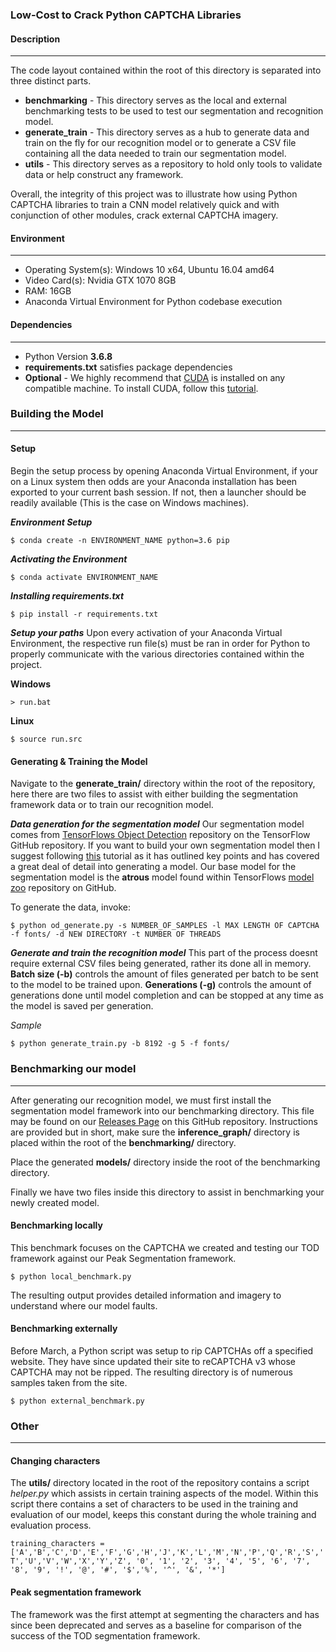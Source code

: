 ### Low-Cost to Crack Python CAPTCHA Libraries

#### Description
-----
The code layout contained within the root of this directory is separated into three distinct parts.
- **benchmarking** - This directory serves as the local and external benchmarking tests to be used to test our segmentation and recognition model.
- **generate_train** - This directory serves as a hub to generate data and train on the fly for our recognition model or to generate a CSV file containing all the data needed to train our segmentation model.
- **utils** - This directory serves as a repository to hold only tools to validate data or help construct any framework.

Overall, the integrity of this project was to illustrate how using Python CAPTCHA libraries to train a CNN model relatively quick and with conjunction of other modules, crack external CAPTCHA imagery.

#### Environment
-----
- Operating System(s): Windows 10 x64, Ubuntu 16.04 amd64
- Video Card(s): Nvidia GTX 1070 8GB
- RAM: 16GB
- Anaconda Virtual Environment for Python codebase execution

#### Dependencies
-----
- Python Version **3.6.8**
- **requirements.txt** satisfies package dependencies
- **Optional** - We highly recommend that [CUDA](https://developer.nvidia.com/cuda-zone) is installed on any compatible machine. To install CUDA, follow this [tutorial](https://docs.nvidia.com/cuda/cuda-installation-guide-microsoft-windows/index.html).

### Building the Model
----
#### Setup
Begin the setup process by opening Anaconda Virtual Environment, if your on a Linux system then odds are your Anaconda installation has been exported to your current bash session. If not, then a launcher should be readily available (This is the case on Windows machines).

***Environment Setup***

`$ conda create -n ENVIRONMENT_NAME python=3.6 pip` 

***Activating the Environment***

`$ conda activate ENVIRONMENT_NAME`

***Installing requirements.txt***

`$ pip install -r requirements.txt`

***Setup your paths***
Upon every activation of your Anaconda Virtual Environment, the respective run file(s) must be ran in order for Python to properly communicate with the various directories contained within the project.

**Windows**

`> run.bat`

**Linux**

`$ source run.src`

#### Generating & Training the Model
Navigate to the **generate_train/** directory within the root of the repository, here there are two files to assist with either building the segmentation framework data or to train our recognition model.

***Data generation for the segmentation model***
Our segmentation model comes from [TensorFlows Object Detection](https://github.com/tensorflow/models/tree/master/research/object_detection) repository on the TensorFlow GitHub repository. If you want to build your own segmentation model then I suggest following [this](https://github.com/EdjeElectronics/TensorFlow-Object-Detection-API-Tutorial-Train-Multiple-Objects-Windows-10) tutorial as it has outlined key points and has covered a great deal of detail into generating a model. Our base model for the segmentation model is the **atrous** model found within TensorFlows [model zoo](https://github.com/tensorflow/models/blob/master/research/object_detection/g3doc/detection_model_zoo.md) repository on GitHub.

To generate the data, invoke:

`$ python od_generate.py -s NUMBER_OF_SAMPLES -l MAX LENGTH OF CAPTCHA -f fonts/ -d NEW DIRECTORY -t NUMBER OF THREADS`

***Generate and train the recognition model***
This part of the process doesnt require external CSV files being generated, rather its done all in memory. **Batch size (-b)** controls the amount of files generated per batch to be sent to the model to be trained upon. **Generations (-g)** controls the amount of generations done until model completion and can be stopped at any time as the model is saved per generation.

*Sample*

`$ python generate_train.py -b 8192 -g 5 -f fonts/`

### Benchmarking our model
----
After generating our recognition model, we must first install the segmentation model framework into our benchmarking directory. This file may be found on our [Releases Page](https://github.com/IAmAbszol/CAPTCHACrackingTools/releases) on this GitHub repository. Instructions are provided but in short, make sure the **inference_graph/** directory is placed within the root of the **benchmarking/** directory.

Place the generated **models/** directory inside the root of the benchmarking directory.

Finally we have two files inside this directory to assist in benchmarking your newly created model.

#### Benchmarking locally
This benchmark focuses on the CAPTCHA we created and testing our TOD framework against our Peak Segmentation framework.

`$ python local_benchmark.py`

The resulting output provides detailed information and imagery to understand where our model faults.

#### Benchmarking externally
Before March, a Python script was setup to rip CAPTCHAs off a specified website. They have since updated their site to reCAPTCHA v3 whose CAPTCHA may not be ripped. The resulting directory is of numerous samples taken from the site.

`$ python external_benchmark.py`


### Other
----

#### Changing characters
The **utils/** directory located in the root of the repository contains a script *helper.py* which assists in certain training aspects of the model. Within this script there contains a set of characters to be used in the training and evaluation of our model, keeps this constant during the whole training and evaluation process.

`training_characters = ['A','B','C','D','E','F','G','H','J','K','L','M','N','P','Q','R','S','T','U','V','W','X','Y','Z', '0', '1', '2', '3', '4', '5', '6', '7', '8', '9', '!', '@', '#', '$','%', '^', '&', '*']
`

#### Peak segmentation framework
The framework was the first attempt at segmenting the characters and has since been deprecated and serves as a baseline for comparison of the success of the TOD segmentation framework.

